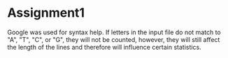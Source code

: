 # Assignment1
Google was used for syntax help.
If letters in the input file do not match to "A", "T", "C", or "G", they will not be counted, however, they will still affect the length of the lines and therefore will influence certain statistics.
